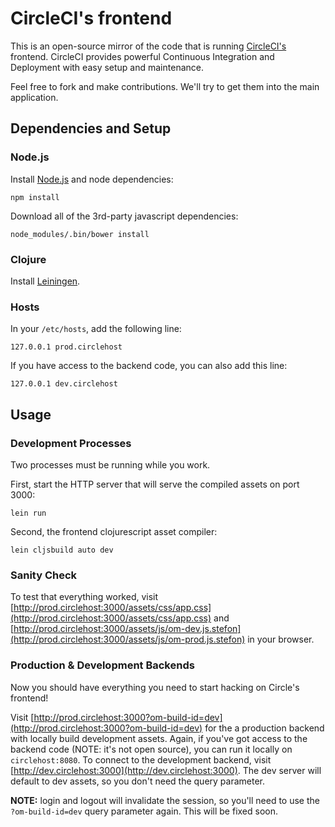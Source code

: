 # CircleCI's frontend

This is an open-source mirror of the code that is running
[CircleCI's](https://circleci.com) frontend. CircleCI provides powerful
Continuous Integration and Deployment with easy setup and maintenance.

Feel free to fork and make contributions. We'll try to get them into the main
application.


## Dependencies and Setup

### Node.js

Install [Node.js](http://nodejs.org/) and node dependencies:

```
npm install
```

Download all of the 3rd-party javascript dependencies:

```
node_modules/.bin/bower install
```

### Clojure

Install [Leiningen](http://leiningen.org/).

### Hosts

In your `/etc/hosts`, add the following line:

```
127.0.0.1 prod.circlehost
```

If you have access to the backend code, you can also add this line:

```
127.0.0.1 dev.circlehost
```


## Usage

### Development Processes

Two processes must be running while you work.

First, start the HTTP server that will serve the compiled assets on port 3000:

```
lein run
```

Second, the frontend clojurescript asset compiler:

```
lein cljsbuild auto dev
```

### Sanity Check

To test that everything worked, visit
[http://prod.circlehost:3000/assets/css/app.css](http://prod.circlehost:3000/assets/css/app.css)
and
[http://prod.circlehost:3000/assets/js/om-dev.js.stefon](http://prod.circlehost:3000/assets/js/om-prod.js.stefon)
in your browser.

### Production & Development Backends

Now you should have everything you need to start hacking on Circle's frontend!

Visit
[http://prod.circlehost:3000?om-build-id=dev](http://prod.circlehost:3000?om-build-id=dev)
for the a production backend with locally build development assets. Again, if
you've got access to the backend code (NOTE: it's not open source), you can
run it locally on `circlehost:8080`. To connect to the development backend,
visit [http://dev.circlehost:3000](http://dev.circlehost:3000). The dev server
will default to dev assets, so you don't need the query parameter.

**NOTE:** login and logout will invalidate the session, so you'll need to use
the `?om-build-id=dev` query parameter again. This will be fixed soon.

